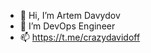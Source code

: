 - 👋 Hi, I’m Artem Davydov
- 👀 I’m DevOps Engineer
- 📫 https://t.me/crazydavidoff

<!---
crazydavidoff/crazydavidoff is a ✨ special ✨ repository because its `README.md` (this file) appears on your GitHub profile.
You can click the Preview link to take a look at your changes.
--->
